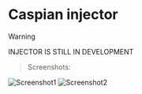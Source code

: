 # Caspian injector 

> [!WARNING]
> INJECTOR IS STILL IN DEVELOPMENT

> Screenshots:


![Screenshot1](https://i.ibb.co/W5x8SC0/image.png)
![Screenshot2](https://i.ibb.co/3Bzh94B/image.png)

